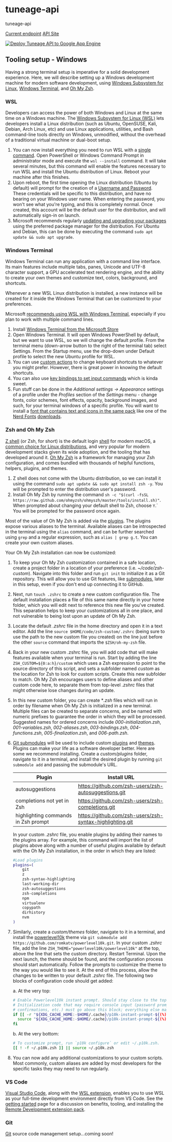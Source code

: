 # tuneage-api

tuneage-api

[Current endpoint](https://us-west2-tuneage-poc.cloudfunctions.net/data-function-9d1ca6f)
[API Site](https://storage.googleapis.com/site-bucket-57d0459/index.html)

[![Deploy Tuneage API to Google App Engine](https://github.com/Juxce/tuneage-api/actions/workflows/main.yml/badge.svg)](https://github.com/Juxce/tuneage-api/actions/workflows/main.yml)

## Tooling setup - Windows

Having a strong terminal setup is imperative for a solid development experience.
Here, we will describe setting up a Windows development machine for modern software
development, using
[Windows Subsystem for Linux](https://learn.microsoft.com/en-us/windows/wsl/install),
[Windows Terminal](https://learn.microsoft.com/en-us/windows/terminal/),
and [Oh My Zsh](https://ohmyz.sh/).

### WSL

Developers can access the power of both Windows and Linux at the same time on a Windows
machine. The [Windows Subsystem for Linux (WSL)](https://learn.microsoft.com/en-us/windows/wsl/install)
lets developers install a Linux distribution (such as Ubuntu, OpenSUSE, Kali, Debian,
Arch Linux, etc) and use Linux applications, utilities, and Bash command-line tools
directly on Windows, unmodified, without the overhead of a traditional virtual machine
or dual-boot setup.

1. You can now install everything you need to run WSL with a
[single command](https://learn.microsoft.com/en-us/windows/wsl/install).
Open PowerShell or Windows Command Prompt in administrator mode and execute the
`wsl --install` command. It will take several minutes, but this command will enable the
features necessary to run WSL and install the Ubuntu distribution of Linux. Reboot your
machine after this finishes.
2. Upon reboot, the first time opening the Linux distribution (Ubuntu by default) will
prompt for the creation of a
[Username and Password](https://learn.microsoft.com/en-us/windows/wsl/setup/environment#set-up-your-linux-username-and-password).
These credentials will be specific to this distribution, and have no bearing on your
Windows user name. When entering the password, you won't see what you're typing, and
this is completely normal. Once created, this account will be the default user for the
distribution, and will automatically sign-in on launch.
3. Microsoft recommends regularly
[updating and upgrading your packages](https://learn.microsoft.com/en-us/windows/wsl/setup/environment#update-and-upgrade-packages)
using the preferred package manager for the distribution. For Ubuntu and Debian, this can
be done by executing the command `sudo apt update && sudo apt upgrade`.

### Windows Terminal

Windows Terminal can run any application with a command line interface. Its main features
include multiple tabs, panes, Unicode and UTF-8 character support, a GPU accelerated text
rendering engine, and the ability to create your own themes and customize text, colors,
background, and shortcuts.

Whenever a new WSL Linux distribution is installed, a new instance will be created for it
inside the Windows Terminal that can be customized to your preferences.

Microsoft [recommends using WSL with Windows Terminal](https://learn.microsoft.com/en-us/windows/wsl/setup/environment#set-up-windows-terminal),
especially if you plan to work with multiple command lines.

1. Install [Windows Terminal from the Microsoft Store](https://apps.microsoft.com/store/detail/windows-terminal/9N0DX20HK701?hl=en-gb&gl=gb&activetab=pivot%3Aoverviewtab)
2. Open Windows Terminal. It will open Windows PowerShell by default, but we want to use WSL,
so we will change the default profile. From the terminal menu (down-arrow button to the right
of the terminal tab) select Settings. From the Startup menu, use the drop-down under Default
profile to select the new Ubuntu profile for WSL.
3. You can use [custom actions](https://learn.microsoft.com/en-us/windows/terminal/#custom-actions)
to change keyboard shortcuts to whatever you might prefer. However, there is great power in
knowing the default shortcuts.
4. You can also use
[key bindings to set input commands](https://learn.microsoft.com/en-us/windows/terminal/#custom-actions)
which is kinda sweet.
5. Fun stuff can be done in the *Additional settings → Appearance* settings of a profile
under the *Profiles* section of the *Settings* menu - change fonts, color schemes, font
effects, opacity, background images, and such, for your terminal windows of a specific profile.
You will want to install a
[font that contains text and icons in the same pack](https://theflying.dev/digital-garden/setting-up-windows-terminal/#:~:text=Installing%20a%20font%20pack%20that%20contains%20icons)
like one of the [Nerd Fonts](https://www.nerdfonts.com/)
[downloads](https://www.nerdfonts.com/font-downloads).

### Zsh and Oh My Zsh

[Z shell](https://zsh.sourceforge.io/) (or Zsh, for short) is the default login
[shell](https://en.wikipedia.org/wiki/Shell_(computing)) for modern macOS, a
[common choice for Linux distributions](https://linuxhandbook.com/install-zsh/), and very
popular for modern development stacks given its wide adoption, and the tooling that has
developed around it.
[Oh My Zsh](https://ohmyz.sh/) is a framework for managing your Zsh configuration, and comes
bundled with thousands of helpful functions, helpers, plugins, and themes.

1. Z shell does not come with the Ubuntu distribution, so we can install it using the command
`sudo apt update && sudo apt install zsh -y`. You will be prompted to enter the distribution
user's password.
2. Install Oh My Zsh by running the command
`sh -c "$(curl -fsSL https://raw.github.com/ohmyzsh/ohmyszh/master/tools/install.sh)"`.
When prompted about changing your default shell to Zsh, choose `Y`.` You will be prompted for
the password once again.

Most of the value of Oh My Zsh is added via the
[plugins](https://github.com/ohmyzsh/ohmyzsh/wiki/Plugins-Overview). The plugins expose
various aliases to the terminal. Available aliases can be introspected in the terminal using
the `alias` command, and can be further searched using `grep` and a regular expression,
such as `alias | grep g.t`. You can create your own custom aliases.

Your Oh My Zsh installation can now be customized:

1. To keep your Oh My Zsh customization contained in a safe location, create a project folder
in a location of your preference (i.e. *~/code/zsh-custom*). Navigate into this folder and
run `git init` to initialize it as a Git repository. This will allow you to use Git features,
like [submodules](https://git-scm.com/book/en/v2/Git-Tools-Submodules), later in this setup,
even if you don't end up connecting it to GitHub.
2. Next, run `touch .zshrc` to create a new custom configuration file. The default
installation places a file of this same name directly in your home folder, which you will
edit next to reference this new file you've created. This separation helps to keep your
customizations all in one place, and not vulnerable to being lost upon an update of Oh My Zsh.
3. Locate the default *.zshrc* file in the home directory and open it in a text editor. Add
the line `source $HOME/code/zsh-custom/.zshrc` (being sure to use the path to the new custom
file you created) on the line just before the other `source` command that imports the
`$ZSH/oh-my-zsh` file.
4. Back in your new custom .zshrc file, you will add code that will make features available
when your terminal is run. Start by adding the line `ZSH_CUSTOM=${0:a:h}/custom` which uses
a Zsh expression to point to the source directory of this script, and sets a subfolder named
*custom* as the location for Zsh to look for custom scripts. Create this new subfolder to
match. Oh My Zsh encourages users to define aliases and other custom code here, to separate
them from top-level *.zshrc* files that might otherwise lose changes during an update.
5. In this new custom folder, you can create **.zsh* files which will run in order by
filename when Oh My Zsh is initialized in a new terminal. Multiple files can be created to
separate concerns, and be named with numeric prefixes to guarantee the order in which they
will be processed. Suggested names for ordered concerns include *000-initialization.zsh*,
*001-variables.zsh*, *002-aliases.zsh*, *003-bindings.zsh*, *004-functions.zsh*,
*005-finalization.zsh*, and *006-path.zsh*.
6. [Git submodules](https://git-scm.com/book/en/v2/Git-Tools-Submodules) will be used to
include custom [plugins](https://github.com/ohmyzsh/ohmyzsh/wiki/Plugins) and
[themes](https://github.com/ohmyzsh/ohmyzsh/wiki/Themes). Plugins can make your life as a
software developer better. Here are some we recommend installing. Create a *custom/plugins*
folder, navigate to it in a terminal, and install the desired plugin by running
`git submodule add` and passing the submodule's URL.

    | Plugin                              | Install URL                                              |
    |-------------------------------------|----------------------------------------------------------|
    | autosuggestions                     | https://github.com/zsh-users/zsh-autosuggestions.git     |
    | completions not yet in Zsh          | https://github.com/zsh-users/zsh-completions.git         |
    | highlighting commands in Zsh prompt | https://github.com/zsh-users/zsh-syntax-highlighting.git |

    In your custom *.zshrc* file, you enable plugins by adding their names to the plugins array.
    For example, this command will import the list of plugins above along with a number of useful
    plugins available by default with the Oh My Zsh installation, in the order in which they are
    listed:

    ```bash
    #Load plugins
    plugins=(
        git
        z
        zsh-syntax-highlighting
        last-working-dir
        zsh-autosuggestions
        zsh-completions
        npm
        virtualenv
        copypath
        dirhistory
        nvm
    )
    ```

7. Similarly, create a *custom/themes* folder, navigate to it in a terminal, and install the
[powerlevel10k](https://github.com/romkatv/powerlevel10k) theme via
`git submodule add https://github.com/romkatv/powerlevel10k.git`. In your custom *.zshrc* file,
add the line `ZSH_THEME="powerlevel10k/powerlevel10k"` at the top, above the line that sets
the custom directory. Restart Terminal. Upon the next launch, the theme should be found, and
the configuration process should start automatically. Follow the prompts to customize the theme
to the way you would like to see it. At the end of this process, allow the changes to be written
to your default *.zshrc* file. The following two blocks of configuration code should get added:

   a. At the very top:
   ```bash
   # Enable Powerlevel10k instant prompt. Should stay close to the top of ~/.zshrc.
   # Initialization code that may require console input (password prompts, [y/n]
   # confirmations, etc.) must go above this block; everything else may go below.
   if [[ -r "${XDG_CACHE_HOME:-$HOME/.cache}/p10k-instant-prompt-${(%):-%n}.zsh" ]]; then
     source "${XDG_CACHE_HOME:-$HOME/.cache}/p10k-instant-prompt-${(%):-%n}.zsh"
   fi
   ```

   b. At the very bottom:
   ```bash
   # To customize prompt, run `p10k configure` or edit ~/.p10k.zsh.
   [[ ! -f ~/.p10k.zsh ]] || source ~/.p10k.zsh
   ```

8. You can now add any additional customizations to your custom scripts. Most commonly, custom
aliases are added by most developers for the specific tasks they may need to run regularly.

### VS Code

[Visual Studio Code](https://code.visualstudio.com/), along with the
[WSL extension](https://learn.microsoft.com/en-us/windows/wsl/tutorials/wsl-vscode), enables
you to use WSL as your full-time development environment directly from VS Code. See the
[getting started](https://learn.microsoft.com/en-us/windows/wsl/tutorials/wsl-vscode) page
for a discussion on benefits, tooling, and installing the
[Remote Development extension pack](https://marketplace.visualstudio.com/items?itemName=ms-vscode-remote.vscode-remote-extensionpack).

### Git

[Git](https://git-scm.com/) source code management setup...coming soon!
